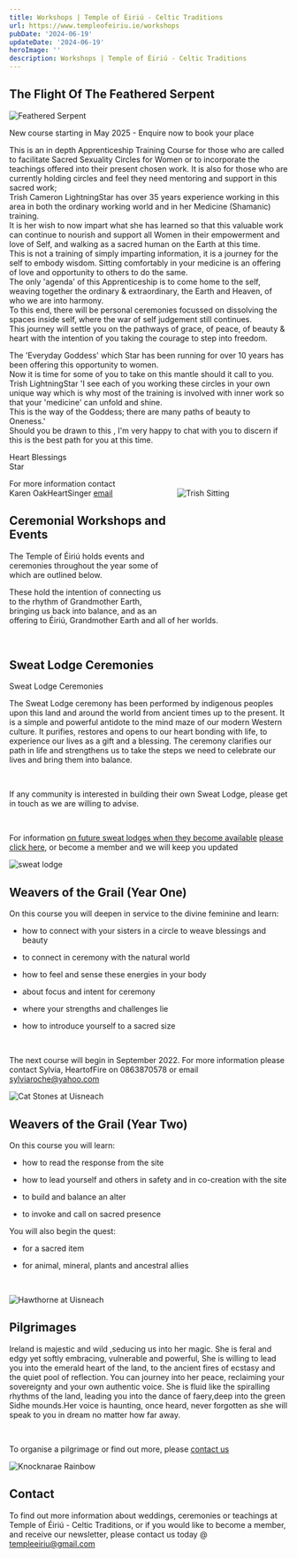 ```yaml
---
title: Workshops | Temple of Éiriú - Celtic Traditions
url: https://www.templeofeiriu.ie/workshops
pubDate: '2024-06-19'
updateDate: '2024-06-19'
heroImage: ''
description: Workshops | Temple of Éiriú - Celtic Traditions
---
```

## The Flight Of The Feathered Serpent

![Feathered Serpent](../images/FeatheredSerpent.jpeg)

New course starting in May 2025 - Enquire now to book your place

This is an in depth Apprenticeship Training Course for those who are called to facilitate Sacred Sexuality Circles for Women or to incorporate the teachings offered into their present chosen work. It is also for those who are currently holding circles and feel they need mentoring and support in this sacred work;  
Trish Cameron LightningStar has over 35 years experience working in this area in both the ordinary working world and in her Medicine (Shamanic) training.  
It is her wish to now impart what she has learned so that this valuable work can continue to nourish and support all Women in their empowerment and love of Self, and walking as a sacred human on the Earth at this time.  
This is not a training of simply imparting information, it is a journey for the self to embody wisdom. Sitting comfortably in your medicine is an offering of love and opportunity to others to do the same.  
The only 'agenda' of this Apprenticeship is to come home to the self, weaving together the ordinary & extraordinary, the Earth and Heaven, of who we are into harmony.  
To this end, there will be personal ceremonies focussed on dissolving the spaces inside self, where the war of self judgement still continues.  
This journey will settle you on the pathways of grace, of peace, of beauty & heart with the intention of you taking the courage to step into freedom.

The 'Everyday Goddess' which Star has been running for over 10 years has been offering this opportunity to women.  
Now it is time for some of you to take on this mantle should it call to you.  
Trish LightningStar 'I see each of you working these circles in your own unique way which is why most of the training is involved with inner work so that your 'medicine' can unfold and shine.  
This is the way of the Goddess; there are many paths of beauty to Oneness.'  
Should you be drawn to this , I'm very happy to chat with you to discern if this is the best path for you at this time.

Heart Blessings  
Star

For more information contact  
Karen OakHeartSinger [email](mailto://templeeiriu@gmail.com)
<span style="display:block; float: right; margin-left: 1em; margin-bottom: 1em; width: 200px; height: 200px; border: 0px solid #0000ff;">
![Trish Sitting](../images/b7499f2ba6.png)
</span>






Ceremonial Workshops and Events
-------------------------------

The Temple of Éiriú holds events and ceremonies throughout the year some of which are outlined below.

These hold the intention of connecting us to the rhythm of Grandmother Earth, bringing us back into balance, and as an offering to Éiriú, Grandmother Earth and all of her worlds.

​

Sweat Lodge Ceremonies
----------------------

Sweat Lodge Ceremonies

The Sweat Lodge ceremony has been performed by indigenous peoples upon this land and around the world from ancient times up to the present. It is a simple and powerful antidote to the mind maze of our modern Western culture. It purifies, restores and opens to our heart bonding with life, to experience our lives as a gift and a blessing. The ceremony clarifies our path in life and strengthens us to take the steps we need to celebrate our lives and bring them into balance.

​

If any community is interested in building their own Sweat Lodge, please get in touch as we are willing to advise.

​

For information [on future sweat lodges when they become available](https://www.templeofeiriu.ie/workshops) [please click here](https://www.templeofeiriu.ie/workshops), or become a member and we will keep you updated

![sweat lodge](../images/Sweatlodge.jpg)

Weavers of the Grail (Year One)
-------------------------------

On this course you will deepen in service to the divine feminine and learn:

*   how to connect with your sisters in a circle to weave blessings and beauty
    
*   to connect in ceremony with the natural world
    
*   how to feel and sense these energies in your body
    
*   about focus and intent for ceremony
    
*   where your strengths and challenges lie
    
*   how to introduce yourself to a sacred size
    

​

The next course will begin in September 2022. For more information please contact Sylvia, HeartofFire on 0863870578 or email [sylviaroche@yahoo.com](mailto:sylviaroche@yahoo.com)

![Cat Stones at Uisneach](../images/CatStoneUisneach.jpeg)

Weavers of the Grail (Year Two)
-------------------------------

On this course you will learn:

*   how to read the response from the site
    
*   how to lead yourself and others in safety and in co-creation with the site
    
*   to build and balance an alter
    
*   to invoke and call on sacred presence
    

You will also begin the quest:

*   for a sacred item
    
*   for animal, mineral, plants and ancestral allies
    

​

![Hawthorne at Uisneach](../images/HawthorneUisneach.jpeg)

Pilgrimages
-----------

Ireland is majestic and wild ,seducing us into her magic. She is feral and edgy yet softly embracing, vulnerable and powerful, She is willing to lead you into the emerald heart of the land, to the ancient fires of ecstasy and the quiet pool of reflection. You can journey into her peace, reclaiming your sovereignty and your own authentic voice. She is fluid like the spiralling rhythms of the land, leading you into the dance of faery,deep into the green Sidhe mounds.Her voice is haunting, once heard, never forgotten as she will speak to you in dream no matter how far away.

​

To organise a pilgrimage or find out more, please [contact us](mailto:templeofeiriu@yahoo.com)

![Knocknarae Rainbow](../images/KnocknaraeRainbow.jpeg)

<!-- Fire Teachings
--------------

These teachings are for those who hold the earth as sacred and understand the power of fire to transmute and transform. They are designed for us to assess our own internal fire and brings through a message of awakening, hope, creativity and passion.

​

For information on upcoming Fire Teachings please [contact us](https://www.templeofeiriu.ie/)

![Image 29: fire 2.jpg](../images/99e85adf46.jpeg) -->

<!-- Dance of the Animals
--------------------

This will be done with respect, gratitude, and in celebration of the unceasing contribution that our animal brothers and sisters make to our well-being.

​

If you are interested in learning more about this workshop, please contact us @ [templeeiriu@gmail.com](mailto://templeeiriu@gmail.com)

![Image 30: dance of the animals.jpg](../images/545a1d7afe.jpeg)

![Image 31: vision quest.jpg](../images/0c6a16b25c.jpeg) -->


<!-- Awakening Wisdom
----------------

Spring 2023

Women's shamanic wisdom circle. A three part cycle of teachings, focusing on nature's rhythms and expression through the Goddesses of Ireland.   Participants will have an opportunity to receive  teachings, guided shamanic journeying, rituals for personal practice, and shared group experience.

Facilitated by Trish Cameron, also known by her medicine name LightningStar. She is a medicine woman of over thirty years experience within the indigenous traditions of Éiriú (Ireland). Her passion is the reawakening of the ancient wisdom and spirit within the land and the people, with particular focus on the Divine Feminine Energies.

Saturdays 10am-4.30pm,   Feb 11th,   March 25th,   April 22nd,   Ashford, Co Wicklow,

Fee: €210 if booked by Jan 31st/ €240 thereafter   (€40 booking) payments can be in instalments. 

![Image 32: received_1192307294733728 - Edited.png](../images/9daab54128.png) -->

Contact
-------

To find out more information about weddings, ceremonies or teachings at Temple of Éiriú - Celtic Traditions, or if you would like to become a member, and receive our newsletter, please contact us today @ [templeeiriu@gmail.com](mailto://templeeiriu@gmail.com)
